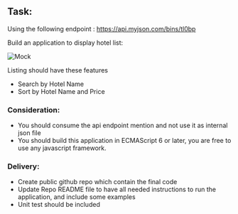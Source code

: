 ## Task:

Using the following endpoint : https://api.myjson.com/bins/tl0bp 

Build an application to display hotel list:

![Mock](http://res.cloudinary.com/divwiclgn/image/upload/v1501589355/code-assessment-mock_kpyhjr.png)

Listing should have these features
- Search by Hotel Name 
- Sort by Hotel Name and Price


### Consideration:
- You should consume the api endpoint mention and not use it as internal json file
- You should build this application in ECMAScript 6 or later, you are free to use any javascript framework.

### Delivery:
- Create public github repo which contain the final code
- Update Repo README file to have all needed instructions to run the application, and include some examples
- Unit test should be included


